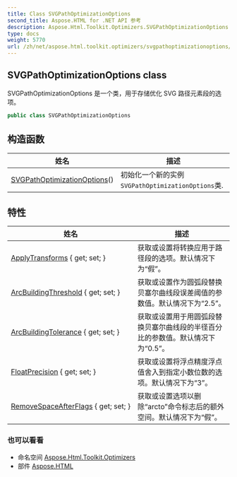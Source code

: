 ```yaml
---
title: Class SVGPathOptimizationOptions
second_title: Aspose.HTML for .NET API 参考
description: Aspose.Html.Toolkit.Optimizers.SVGPathOptimizationOptions 班级. SVGPathOptimizationOptions 是一个类用于存储优化 SVG 路径元素段的选项
type: docs
weight: 5770
url: /zh/net/aspose.html.toolkit.optimizers/svgpathoptimizationoptions/
---
```

## SVGPathOptimizationOptions class

SVGPathOptimizationOptions 是一个类，用于存储优化 SVG 路径元素段的选项。

```csharp
public class SVGPathOptimizationOptions
```

## 构造函数

| 姓名 | 描述 |
| --- | --- |
| [SVGPathOptimizationOptions](svgpathoptimizationoptions/)() | 初始化一个新的实例`SVGPathOptimizationOptions`类. |

## 特性

| 姓名 | 描述 |
| --- | --- |
| [ApplyTransforms](../../aspose.html.toolkit.optimizers/svgpathoptimizationoptions/applytransforms/) { get; set; } | 获取或设置将转换应用于路径段的选项。默认情况下为“假”。 |
| [ArcBuildingThreshold](../../aspose.html.toolkit.optimizers/svgpathoptimizationoptions/arcbuildingthreshold/) { get; set; } | 获取或设置作为圆弧段替换贝塞尔曲线段误差阈值的参数值。默认情况下为“2.5”。 |
| [ArcBuildingTolerance](../../aspose.html.toolkit.optimizers/svgpathoptimizationoptions/arcbuildingtolerance/) { get; set; } | 获取或设置用于用圆弧段替换贝塞尔曲线段的半径百分比的参数值。默认情况下为“0.5”。 |
| [FloatPrecision](../../aspose.html.toolkit.optimizers/svgpathoptimizationoptions/floatprecision/) { get; set; } | 获取或设置将浮点精度浮点值舍入到指定小数位数的选项。默认情况下为“3”。 |
| [RemoveSpaceAfterFlags](../../aspose.html.toolkit.optimizers/svgpathoptimizationoptions/removespaceafterflags/) { get; set; } | 获取或设置选项以删除“arcto”命令标志后的额外空间。默认情况下为“假”。 |

### 也可以看看

* 命名空间 [Aspose.Html.Toolkit.Optimizers](../../aspose.html.toolkit.optimizers/)
* 部件 [Aspose.HTML](../../)


